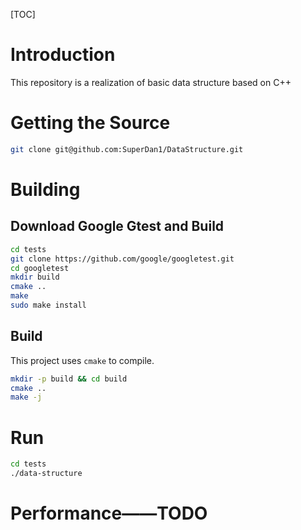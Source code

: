 [TOC]
# Introduction
This repository is a realization of basic data structure based on C++  

# Getting the Source
```bash
git clone git@github.com:SuperDan1/DataStructure.git
```

# Building
## Download Google Gtest and Build
```bash
cd tests
git clone https://github.com/google/googletest.git
cd googletest
mkdir build
cmake ..
make
sudo make install
```
## Build 
This project uses `cmake` to compile.

```bash
mkdir -p build && cd build
cmake ..
make -j
```
# Run
```bash
cd tests
./data-structure
```
# Performance——TODO